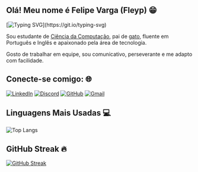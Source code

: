## Olá! Meu nome é Felipe Varga (Fleyp) 😁

[![Typing SVG](https://readme-typing-svg.herokuapp.com/?color=C71585&size=35&&width=1000&lines=+Muito+prazer!!)](https://git.io/typing-svg)

Sou estudante de [Ciência da Computação](https://www2.ufjf.br/cursocomputacao/), pai de [gato](https://www.instagram.com/p/Cd4KKJxrUxu/?igsh=MXZ5b2hpejZ5NnowNQ==), fluente em Português e Inglês e apaixonado pela área de tecnologia.

Gosto de trabalhar em equipe, sou comunicativo, perseverante e me adapto com facilidade.

## Conecte-se comigo: 🌐

[![LinkedIn](https://img.shields.io/badge/LinkedIn-0077B5?style=for-the-badge&logo=linkedin&logoColor=white)](https://www.linkedin.com/in/felipevargadev)
[![Discord](https://img.shields.io/badge/Discord-7289DA?style=for-the-badge&logo=discord&logoColor=white)](https://discord.com/channels/@fleyp/)
[![GitHub](https://img.shields.io/badge/GitHub-100000?style=for-the-badge&logo=github&logoColor=white)](https://github.com/Fleeyp)
[![Gmail](https://img.shields.io/badge/Gmail-333333?style=for-the-badge&logo=gmail&logoColor=red)](mailto:felipevarga.dev@gmail.com)

## Linguagens Mais Usadas 💻
![Top Langs](https://github-readme-stats-git-masterrstaa-rickstaa.vercel.app/api/top-langs/?username=Fleeyp&layout=compact&bg_color=000&border_color=30A3DC&title_color=E94D5F&text_color=FFF)

## GitHub Streak 🔥

[![GitHub Streak](https://streak-stats.demolab.com/?user=Fleeyp&theme=bear&background=000&border=30A3DC&dates=FFF)](https://git.io/streak-stats)

